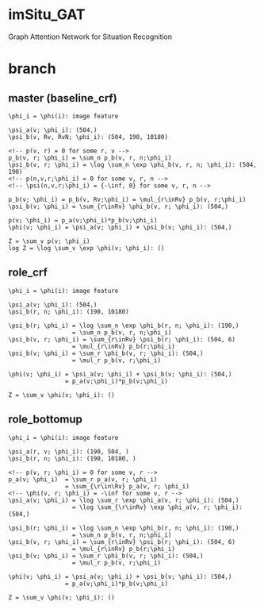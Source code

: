 # imSitu_GAT
Graph Attention Network for Situation Recognition


# branch
## master (baseline_crf)
    \phi_i = \phi(i): image feature

    \psi_a(v; \phi_i): (504,)
    \psi_b(v, Rv, RvN; \phi_i): (504, 190, 10180)

    <!-- p(v, r) = 0 for some r, v -->
    p_b(v, r; \phi_i) = \sum_n p_b(v, r, n;\phi_i)
    \psi_b(v, r; \phi_i) = \log \sum_n \exp \phi_b(v, r, n; \phi_i): (504, 190)
    <!-- p(n,v,r;\phi_i) = 0 for some v, r, n -->
    <!-- \psi(n,v,r;\phi_i) = {-\inf, 0} for some v, r, n -->

    p_b(v; \phi_i) = p_b(v, Rv;\phi_i) = \mul_{r\inRv} p_b(v, r;\phi_i)
    \psi_b(v; \phi_i) = \sum_{r\inRv} \phi_b(v, r; \phi_i): (504,)

    p(v; \phi_i) = p_a(v;\phi_i)*p_b(v;\phi_i)
    \phi(v; \phi_i) = \psi_a(v; \phi_i) + \psi_b(v; \phi_i): (504,)

    Z = \sum_v p(v; \phi_i) 
    log Z = \log \sum_v \exp \phi(v; \phi_i): ()

## role_crf
    \phi_i = \phi(i): image feature

    \psi_a(v; \phi_i): (504,)
    \psi_b(r, n; \phi_i): (190, 10180)
    
    \psi_b(r; \phi_i) = \log \sum_n \exp \phi_b(r, n; \phi_i): (190,)
                      = \sum_n p_b(v, r, n;\phi_i)
    \psi_b(v, r; \phi_i) = \sum_{r\inRv} \psi_b(r; \phi_i): (504, 6)
                      = \mul_{r\inRv} p_b(r;\phi_i)
    \psi_b(v; \phi_i) = \sum_r \phi_b(v, r; \phi_i): (504,)
                      = \mul_r p_b(v, r;\phi_i)

    \phi(v; \phi_i) = \psi_a(v; \phi_i) + \psi_b(v; \phi_i): (504,)
                    = p_a(v;\phi_i)*p_b(v;\phi_i)

    Z = \sum_v \phi(v; \phi_i): ()
    
## role_bottomup
    \phi_i = \phi(i): image feature

    \psi_a(r, v; \phi_i): (190, 504, )
    \psi_b(r, n; \phi_i): (190, 10180, )
    
    <!-- p(v, r; \phi_i) = 0 for some v, r -->
    p_a(v; \phi_i)  = \sum_r p_a(v, r; \phi_i)
                    = \sum_{\r\in\Rv} p_a(v, r; \phi_i)
    <!-- \phi(v, r; \phi_i) = -\inf for some v, r -->
    \psi_a(v; \phi_i) = \log \sum_r \exp \phi_a(v, r; \phi_i): (504,)
                      = \log \sum_{\r\inRv} \exp \phi_a(v, r; \phi_i): (504,)

    \psi_b(r; \phi_i) = \log \sum_n \exp \phi_b(r, n; \phi_i): (190,)
                      = \sum_n p_b(v, r, n;\phi_i)
    \psi_b(v, r; \phi_i) = \sum_{r\inRv} \psi_b(r; \phi_i): (504, 6)
                      = \mul_{r\inRv} p_b(r;\phi_i)
    \psi_b(v; \phi_i) = \sum_r \phi_b(v, r; \phi_i): (504,)
                      = \mul_r p_b(v, r;\phi_i)

    \phi(v; \phi_i) = \psi_a(v; \phi_i) + \psi_b(v; \phi_i): (504,)
                    = p_a(v;\phi_i)*p_b(v;\phi_i)

    Z = \sum_v \phi(v; \phi_i): ()

